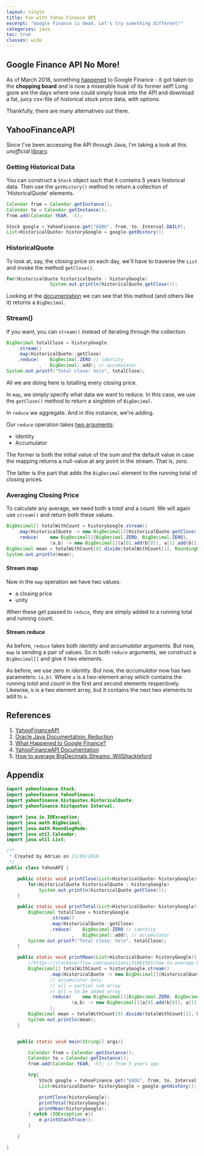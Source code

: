 ```yaml
---
layout: single
title: Fun with Yahoo Finance API
excerpt: "Google Finance is dead. Let's try something different!"
categories: java
toc: true
classes: wide
---
```


## Google Finance API No More!

As of March 2018, something [happened](https://www.marketbeat.com/press-room/google-finance-changes-and-alternatives/) to Google Finance - it got taken to the __chopping board__ and is now a miserable husk of its former self!
Long gone are the days where one could simply hook into the API and download a fat, juicy csv-file of historical stock price data, _with_ options.

Thankfully, there are many alternatives out there.

## YahooFinanceAPI

Since I've been accessing the API through Java, I'm taking a look at this _unofficial_ [library](https://financequotes-api.com).


### Getting Historical Data

You can construct a `Stock` object such that it contains 5 years historical data.
Then use the `getHistory()` method to return a collection of 'HistoricalQuote' elements.

```java
Calendar from = Calendar.getInstance();
Calendar to = Calendar.getInstance();
from.add(Calendar.YEAR, -5); 

Stock google = YahooFinance.get("GOOG", from, to, Interval.DAILY);
List<HistoricalQuote> historyGoogle = google.getHistory();
```
### HistoricalQuote

To look at, say, the closing price on each day, we'll have to traverse the `List` and invoke the method `getClose()`.

```java
for(HistoricalQuote historicalQuote : historyGoogle)
                System.out.println(historicalQuote.getClose());
```
Looking at the [documentation](https://financequotes-api.com/javadoc/yahoofinance/YahooFinance.html) we can see that this method (and others like it) returns a `BigDecimal`.

### Stream()

If you want, you can `stream()` instead of iterating through the collection.

```java
BigDecimal totalClose = historyGoogle
	.stream()
	.map(HistoricalQuote::getClose)
	.reduce(    BigDecimal.ZERO // identity
    		,   BigDecimal::add); // accumulator
System.out.printf("Total close: %s\n", totalClose);
```            
All we are doing here is totalling every closing price.

In `map`, we simply specify what data we want to reduce.
In this case, we use the `getClose()` method to return a singleton of `BigDecimal`.

In `reduce` we aggregate. 
And in this instance, we're adding.

Our `reduce` operation takes [two arguments](https://docs.oracle.com/javase/tutorial/collections/streams/reduction.html#reduce): 
* Identity
* Accumulator

The former is both the initial value of the sum _and_ the default value in case the mapping returns a null-value at any point in the stream.
That is, _zero_.

The latter is the part that adds the `BigDecimal` element to the running total of closing prices.

### Averaging Closing Price

To calculate any average, we need both a _total_ and a _count_.
We will again use `stream()` and return both these values.

```java
BigDecimal[] totalWithCount = historyGoogle.stream()
	.map(HistoricalQuote -> new BigDecimal[]{HistoricalQuote.getClose(), BigDecimal.ONE})
	.reduce(    new BigDecimal[]{BigDecimal.ZERO, BigDecimal.ZERO},         // identity
                (a,b) -> new BigDecimal[]{a[0].add(b[0]), a[1].add(b[1])}); // accumulator            
BigDecimal mean = totalWithCount[0].divide(totalWithCount[1], RoundingMode.HALF_UP);
System.out.println(mean);
```

#### Stream.map

Now in the `map` operation we have two values: 
* a closing price
* unity

When these get passed to `reduce`, they are simply added to a running total and running count.

#### Stream.reduce

As before, `reduce` takes both _identity_ and _accumulator_ arguments.
But now, `map` is sending a pair of values.
So in both `reduce` arguments, we construct a `BigDecimal[]` and give it two elements.

As before, we use zero in _identity_.
But now, the _accumulator_ now has two parameters: `(a,b)`.
Where `a` is a two-element array which contains the running _total_ and _count_ in the first and second elements respectively.
Likewise, `b` is a two element array, but it contains the next two elements to add to `a`.

## References

1. [YahooFinanceAPI](https://financequotes-api.com)
2. [Oracle Java Documentation: Reduction](https://docs.oracle.com/javase/tutorial/collections/streams/reduction.html)
3. [What Happened to Google Finance?](www.marketbeat.com/press-room/google-finance-changes-and-alternatives/)
4. [YahooFinanceAPI Documentation](https://financequotes-api.com/javadoc/yahoofinance/YahooFinance.html)
5. [How to average BigDecimals Streams: WillShackleford](https://stackoverflow.com/a/31882656)

## Appendix

```java
import yahoofinance.Stock;
import yahoofinance.YahooFinance;
import yahoofinance.histquotes.HistoricalQuote;
import yahoofinance.histquotes.Interval;

import java.io.IOException;
import java.math.BigDecimal;
import java.math.RoundingMode;
import java.util.Calendar;
import java.util.List;

/**
 * Created by Adrian on 21/09/2018.
 */
public class YahooAPI {

    public static void printClose(List<HistoricalQuote> historyGoogle){
        for(HistoricalQuote historicalQuote : historyGoogle)
            System.out.println(historicalQuote.getClose());
    }

    public static void printTotal(List<HistoricalQuote> historyGoogle){
        BigDecimal totalClose = historyGoogle
                .stream()
                .map(HistoricalQuote::getClose)
                .reduce(    BigDecimal.ZERO // identity
                        ,   BigDecimal::add); // accumulator
        System.out.printf("Total close: %s\n", totalClose);
    }

    public static void printMean(List<HistoricalQuote> historyGoogle){
        //https://stackoverflow.com/questions/31881561/how-to-average-bigdecimals-using-streams
        BigDecimal[] totalWithCount = historyGoogle.stream()
                .map(HistoricalQuote -> new BigDecimal[]{HistoricalQuote.getClose(), BigDecimal.ONE})
                // accumulator only
                // a[] = partial sum array
                // b[] = to be added array
                .reduce(    new BigDecimal[]{BigDecimal.ZERO, BigDecimal.ZERO},     // identity
                        (a,b) -> new BigDecimal[]{a[0].add(b[0]), a[1].add(b[1])}   // accumulator
                );
        BigDecimal mean = totalWithCount[0].divide(totalWithCount[1], RoundingMode.HALF_UP);
        System.out.println(mean);
    }


    public static void main(String[] args){

        Calendar from = Calendar.getInstance();
        Calendar to = Calendar.getInstance();
        from.add(Calendar.YEAR, -5); // from 5 years ago

        try{
            Stock google = YahooFinance.get("GOOG", from, to, Interval.DAILY);
            List<HistoricalQuote> historyGoogle = google.getHistory();

            printClose(historyGoogle);
            printTotal(historyGoogle);
            printMean(historyGoogle);
        } catch (IOException e){
            e.printStackTrace();
        }

    }

}
```




